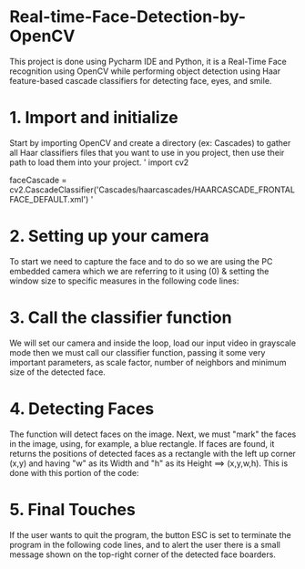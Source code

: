 # Real-time-Face-Detection-by-OpenCV
This project is done using Pycharm IDE and Python, it is a Real-Time Face recognition using OpenCV while performing object detection using Haar feature-based cascade classifiers for detecting face, eyes, and smile.
# 1. Import and initialize
Start by importing OpenCV and create a directory (ex: Cascades) to gather all Haar classifiers files that you want to use in you project, then use their path to load them into your project.
' import cv2 
 
faceCascade = cv2.CascadeClassifier('Cascades/haarcascades/HAARCASCADE_FRONTALFACE_DEFAULT.xml') '
# 2. Setting up your camera
To start we need to capture the face and to do so we are using the PC embedded camera which we are referring to it using (0) & setting the window size to specific measures in the following code lines:
# 3. Call the classifier function
We will set our camera and inside the loop, load our input video in grayscale mode then we must call our classifier function, passing it some very important parameters, as scale factor, number of neighbors and minimum size of the detected face.
# 4. Detecting Faces
The function will detect faces on the image. Next, we must "mark" the faces in the image, using, for example, a blue rectangle. If faces are found, it returns the positions of detected faces as a rectangle with the left up corner (x,y) and having "w" as its Width and "h" as its Height ==> (x,y,w,h). This is done with this portion of the code:
# 5. Final Touches
If the user wants to quit the program, the button ESC is set to terminate the program in the following code lines, and to alert the user there is a small message shown on the top-right corner of the detected face boarders.
